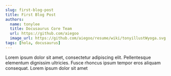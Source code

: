 ```yaml
---
slug: first-blog-post
title: First Blog Post
authors:
  name: tonylee
  title: Docusaurus Core Team
  url: https://github.com/aiegoo
  image_url: https://github.com/aiegoo/resume/wiki/tonyillustWyoga.svg
tags: [hola, docusaurus]
---
```


Lorem ipsum dolor sit amet, consectetur adipiscing elit. Pellentesque elementum dignissim ultricies. Fusce rhoncus ipsum tempor eros aliquam consequat. Lorem ipsum dolor sit amet